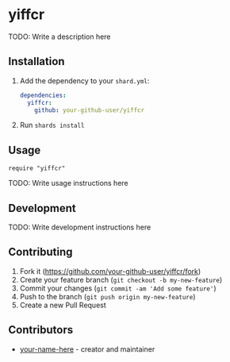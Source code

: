 # yiffcr

TODO: Write a description here

## Installation

1. Add the dependency to your `shard.yml`:

   ```yaml
   dependencies:
     yiffcr:
       github: your-github-user/yiffcr
   ```

2. Run `shards install`

## Usage

```crystal
require "yiffcr"
```

TODO: Write usage instructions here

## Development

TODO: Write development instructions here

## Contributing

1. Fork it (<https://github.com/your-github-user/yiffcr/fork>)
2. Create your feature branch (`git checkout -b my-new-feature`)
3. Commit your changes (`git commit -am 'Add some feature'`)
4. Push to the branch (`git push origin my-new-feature`)
5. Create a new Pull Request

## Contributors

- [your-name-here](https://github.com/your-github-user) - creator and maintainer
